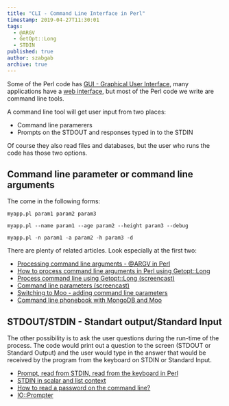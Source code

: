 ```yaml
---
title: "CLI - Command Line Interface in Perl"
timestamp: 2019-04-27T11:30:01
tags:
  - @ARGV
  - GetOpt::Long
  - STDIN
published: true
author: szabgab
archive: true
---
```



Some of the Perl code has [GUI - Graphical User Interface](/gui), many applications have
a [web interface](/modern-web-with-perl), but most of the Perl code we write are command line tools.


A command line tool will get user input from two places:

* Command line paramerers
* Prompts on the STDOUT and responses typed in to the STDIN

Of course they also read files and databases, but the user who runs the code has those two options.

## Command line parameter or command line arguments

The come in the following forms:

```
myapp.pl param1 param2 param3

myapp.pl --name param1 --age param2 --height param3 --debug

myapp.pl -n param1 -a param2 -h param3 -d
```

There are plenty of related articles. Look especially at the first two:

* [Processing command line arguments - @ARGV in Perl](/argv-in-perl)
* [How to process command line arguments in Perl using Getopt::Long](/how-to-process-command-line-arguments-in-perl)
* [Process command line using Getopt::Long (screencast)](/beginner-perl-maven-process-command-line-using-getopt-long-screencast)
* [Command line parameters (screencast)](/beginner-perl-maven-command-line-parameters-screencast)
* [Switching to Moo - adding command line parameters](/switching-to-moo-adding-command-line-parameters)
* [Command line phonebook with MongoDB and Moo](/phonebook-with-mongodb-and-moo)


## STDOUT/STDIN - Standart output/Standard Input

The other possibility is to ask the user questions during the run-time of the process. The code would print out a
question to the screen (STDOUT or Standard Output) and the user would type in the answer that would be received
by the program from the keyboard on STDIN or Standard Input.


* [Prompt, read from STDIN, read from the keyboard in Perl](/read-from-stdin)
* [STDIN in scalar and list context](/stdin-in-scalar-and-list-context)
* [How to read a password on the command line?](/how-to-read-a-password-on-the-command-line)
* [IO::Prompter](/prompt-using-io-prompter)

